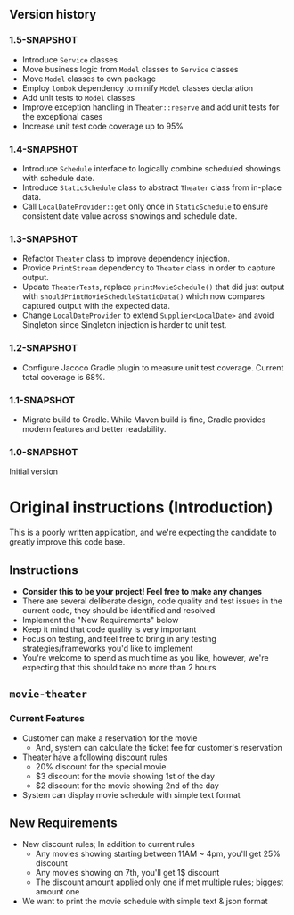 ## Version history
### 1.5-SNAPSHOT
* Introduce `Service` classes
* Move business logic from `Model` classes to `Service` classes
* Move `Model` classes to own package
* Employ `lombok` dependency to minify `Model` classes declaration 
* Add  unit tests to `Model` classes
* Improve exception handling in `Theater::reserve` and add unit tests for the exceptional cases
* Increase unit test code coverage up to 95%

### 1.4-SNAPSHOT
* Introduce `Schedule` interface to logically combine scheduled showings with schedule date.
* Introduce `StaticSchedule` class to abstract `Theater` class from in-place data.
* Call `LocalDateProvider::get` only once in `StaticSchedule` to ensure consistent date value across showings and schedule date.   

### 1.3-SNAPSHOT
* Refactor `Theater` class to improve dependency injection.
* Provide `PrintStream` dependency to `Theater` class in order to capture output.
* Update `TheaterTests`, replace `printMovieSchedule()` that did just output with `shouldPrintMovieScheduleStaticData()` which now compares captured output with the expected data.
* Change `LocalDateProvider` to extend `Supplier<LocalDate>` and avoid Singleton since Singleton injection is harder to unit test.

### 1.2-SNAPSHOT
* Configure Jacoco Gradle plugin to measure unit test coverage. Current total coverage is 68%.

### 1.1-SNAPSHOT
* Migrate build to Gradle. While Maven build is fine, Gradle provides modern features and better readability.

### 1.0-SNAPSHOT
Initial version


# Original instructions (Introduction)

This is a poorly written application, and we're expecting the candidate to greatly improve this code base.

## Instructions
* **Consider this to be your project! Feel free to make any changes**
* There are several deliberate design, code quality and test issues in the current code, they should be identified and resolved
* Implement the "New Requirements" below
* Keep it mind that code quality is very important
* Focus on testing, and feel free to bring in any testing strategies/frameworks you'd like to implement
* You're welcome to spend as much time as you like, however, we're expecting that this should take no more than 2 hours

## `movie-theater`

### Current Features
* Customer can make a reservation for the movie
  * And, system can calculate the ticket fee for customer's reservation
* Theater have a following discount rules
  * 20% discount for the special movie
  * $3 discount for the movie showing 1st of the day
  * $2 discount for the movie showing 2nd of the day
* System can display movie schedule with simple text format

## New Requirements
* New discount rules; In addition to current rules
  * Any movies showing starting between 11AM ~ 4pm, you'll get 25% discount
  * Any movies showing on 7th, you'll get 1$ discount
  * The discount amount applied only one if met multiple rules; biggest amount one
* We want to print the movie schedule with simple text & json format